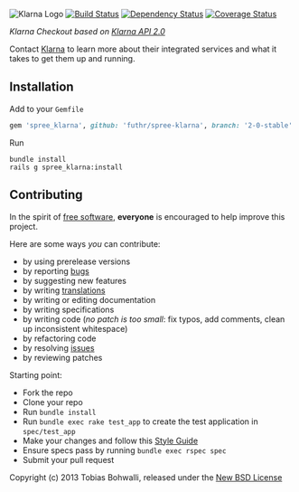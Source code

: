 ![Klarna Logo](https://raw.github.com/futhr/spree-klarna/2-0-stable/klarna.png)
[![Build Status](https://secure.travis-ci.org/futhr/spree-klarna.png?branch=2-0-stable)](http://travis-ci.org/futhr/spree-klarna)
[![Dependency Status](https://gemnasium.com/futhr/spree-klarna.png)](https://gemnasium.com/futhr/spree-klarna)
[![Coverage Status](https://coveralls.io/repos/futhr/spree-klarna/badge.png?branch=2-0-stable)](https://coveralls.io/r/futhr/spree-klarna)

*Klarna Checkout based on [Klarna API 2.0][7]*

Contact [Klarna][1] to learn more about their integrated services and what it takes to get them up and running.

## Installation

Add to your `Gemfile`
```ruby
gem 'spree_klarna', github: 'futhr/spree-klarna', branch: '2-0-stable'
```

Run

    bundle install
    rails g spree_klarna:install

## Contributing

In the spirit of [free software][2], **everyone** is encouraged to help improve this project.

Here are some ways *you* can contribute:

* by using prerelease versions
* by reporting [bugs][3]
* by suggesting new features
* by writing [translations][5]
* by writing or editing documentation
* by writing specifications
* by writing code (*no patch is too small*: fix typos, add comments, clean up inconsistent whitespace)
* by refactoring code
* by resolving [issues][3]
* by reviewing patches

Starting point:

* Fork the repo
* Clone your repo
* Run `bundle install`
* Run `bundle exec rake test_app` to create the test application in `spec/test_app`
* Make your changes and follow this [Style Guide][6]
* Ensure specs pass by running `bundle exec rspec spec`
* Submit your pull request

Copyright (c) 2013 Tobias Bohwalli, released under the [New BSD License][4]

[1]: http://klarna.se
[2]: http://www.fsf.org/licensing/essays/free-sw.html
[3]: https://github.com/futhr/spree-klarna/issues
[4]: https://github.com/futhr/spree-klarna/blob/2-0-stable/LICENSE.md
[5]: http://www.localeapp.com/projects/
[6]: https://github.com/thoughtbot/guides
[7]: https://docs.klarna.com/en/getting-started#introduction

